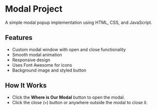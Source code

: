 # Modal Project

A simple modal popup implementation using HTML, CSS, and JavaScript.

## Features
- Custom modal window with open and close functionality
- Smooth modal animation
- Responsive design
- Uses Font Awesome for icons
- Background image and styled button

## How It Works
- Click the **Where is Our Modal** button to open the modal.
- Click the close (`×`) button or anywhere outside the modal to close it.

